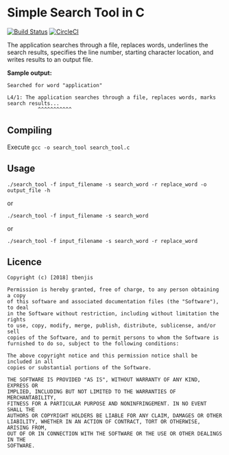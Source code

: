 # Simple Search Tool in C

[![Build Status](https://travis-ci.com/tbenjis/C-file-search-tool.svg?branch=master)](https://travis-ci.com/tbenjis/C-file-search-tool)
[![CircleCI](https://circleci.com/gh/tbenjis/C-file-search-tool.svg?style=shield)](https://circleci.com/gh/tbenjis/C-file-search-tool/?branch=master)

The application searches through a file, replaces words, underlines the search results, specifies the line number, starting character location, and writes results to an output file.

<strong>Sample output: </strong>
```
Searched for word "application"

L4/1: The application searches through a file, replaces words, marks search results...
          ^^^^^^^^^^^     
```

## Compiling
Execute `gcc -o search_tool search_tool.c`


## Usage 
`./search_tool -f input_filename -s search_word -r replace_word -o output_file -h`

or 

`./search_tool -f input_filename -s search_word`

or

`./search_tool -f input_filename -s search_word -r replace_word`

## Licence

```
Copyright (c) [2018] tbenjis

Permission is hereby granted, free of charge, to any person obtaining a copy
of this software and associated documentation files (the "Software"), to deal
in the Software without restriction, including without limitation the rights
to use, copy, modify, merge, publish, distribute, sublicense, and/or sell
copies of the Software, and to permit persons to whom the Software is
furnished to do so, subject to the following conditions:

The above copyright notice and this permission notice shall be included in all
copies or substantial portions of the Software.

THE SOFTWARE IS PROVIDED "AS IS", WITHOUT WARRANTY OF ANY KIND, EXPRESS OR
IMPLIED, INCLUDING BUT NOT LIMITED TO THE WARRANTIES OF MERCHANTABILITY,
FITNESS FOR A PARTICULAR PURPOSE AND NONINFRINGEMENT. IN NO EVENT SHALL THE
AUTHORS OR COPYRIGHT HOLDERS BE LIABLE FOR ANY CLAIM, DAMAGES OR OTHER
LIABILITY, WHETHER IN AN ACTION OF CONTRACT, TORT OR OTHERWISE, ARISING FROM,
OUT OF OR IN CONNECTION WITH THE SOFTWARE OR THE USE OR OTHER DEALINGS IN THE
SOFTWARE.
```
